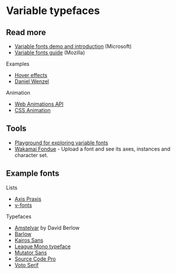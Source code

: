 # Variable typefaces

## Read more

- [Variable fonts demo and introduction](https://developer.microsoft.com/en-us/microsoft-edge/testdrive/demos/variable-fonts/) (Microsoft)
- [Variable fonts guide](https://developer.mozilla.org/en-US/docs/Web/CSS/CSS_Fonts/Variable_Fonts_Guide) (Mozilla)

Examples

- [Hover effects](https://pixelambacht.nl/2017/variable-hover-effects/)
- [Daniel Wenzel](https://www.itsnicethat.com/articles/daniel-wenzel-gintogx-digital-graphic-design-310518)

Animation

- [Web Animations API](https://developer.mozilla.org/en-US/docs/Web/API/Web_Animations_API/Using_the_Web_Animations_API)
- [CSS Animation](https://developer.mozilla.org/en-US/docs/Web/CSS/CSS_Animations/Using_CSS_animations)

## Tools

- [Playground for exploring variable fonts](https://www.axis-praxis.org)
- [Wakamai Fondue](https://wakamaifondue.com/) - Upload a font and see its axes, instances and character set.

## Example fonts

Lists

- [Axis Praxis](https://www.axis-praxis.org)
- [v-fonts](https://v-fonts.com/)

Typefaces

- [Amstelvar](https://github.com/TypeNetwork/Amstelvar) by David Berlow
- [Barlow](https://github.com/jpt/barlow)
- [Kairos Sans](https://github.com/Monotype/Monotype_prototype_variable_fonts/tree/master/KairosSans)
- [League Mono typeface](http://tylerfinck.com/leaguemonovariable/)
- [Mutator Sans](https://github.com/LettError/mutatorSans)
- [Source Code Pro](https://github.com/adobe-fonts/source-code-pro)
- [Voto Serif](https://github.com/twardoch/varfonts-ofl/tree/master/VotoSerifGX-OFL)
